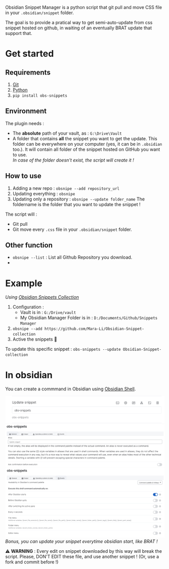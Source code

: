 Obsidian Snippet Manager is a python script that git pull and move CSS file in your `.obsidian/snippet` folder.

The goal is to provide a pratical way to get semi-auto-update from css snippet hosted on github, in waiting of an eventually BRAT update that support that.

# Get started
## Requirements
1. [Git](https://git-scm.com/downloads)
2. [Python](https://www.python.org/downloads/)
3. `pip install obs-snippets`

## Environment
The plugin needs :
- The **absolute** path of your vault, as : `G:\Drive\Vault`
- A folder that contains **all** the snippet you want to get the update.
This folder can be everywhere on your computer (yes, it can be in `.obsidian` too.). It will contain all folder of the snippet hosted on GitHub you want to use.  
    _In case of the folder doesn't exist, the script will create it !_

## How to use
1. Adding a new repo : `obsnipe --add repository_url`
2. Updating everything : `obsnipe`
3. Updating only a repository : `obsnipe --update folder_name` 
    The foldername is the folder that you want to update the snippet !

The script will :
- Git pull 
- Git move every `.css` file in your `.obsidian/snippet` folder. 

## Other function
- `obsnipe --list` : List all Github Repository you download.
- 

# Example 
*Using [Obsidian Snippets Collection](https://github.com/Mara-Li/Obsidian-Snippet-collection)*
1. Configuration : 
    - Vault is in : `G:/Drive/vault`
    - My Obsidian Manager Folder is in : `D:/Documents/Github/Snippets Manager`
2. `obsnipe --add https://github.com/Mara-Li/Obsidian-Snippet-collection`
3. Active the snippets 🎉

To update this specific snippet : `obs-snippets --update Obsidian-Snippet-collection`

# In obsidian 

You can create a commmand in Obsidian using [Obsidian Shell](https://github.com/Taitava/obsidian-shellcommands).

![](screenshot/shell_config1.png)
![](screenshot/shell_config2.png)
![](screenshot/shell_config3.png)
*Bonus, you can update your snippet everytime obsidian start, like BRAT !*

⚠️ **WARNING** : Every edit on snippet downloaded by this way will break the script. Please, DON'T EDIT these file, and use another snippet ! (Or, use a fork and commit before !)